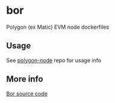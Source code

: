 # bor
Polygon (ex Matic) EVM node dockerfiles

## Usage
See [polygon-node](https://github.com/vlddm/polygon-node) repo for usage info

## More info
[Bor source code](https://github.com/maticnetwork/bor)
